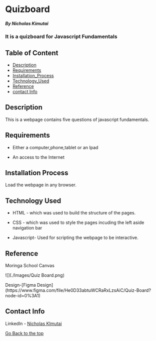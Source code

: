 # Quizboard

##### By Nicholas Kimutai 
### It is a quizboard for Javascript Fundamentals

## Table of Content

+ [Description](#description)
+ [Requirements](#requirements)
+ [Installation_Process](#installation-process)
+ [Technology_Used](#technology-used)
+ [Reference](#reference)
+ [contact Info](#contact-info)

## Description
<p>This is  a webpage contains five questions of javascript fundamentals.</p>

## Requirements

* Either a computer,phone,tablet or an Ipad

* An access to the Internet

## Installation Process
Load the webpage in any browser.

## Technology Used
* HTML - which was used to build the structure of the pages.

* CSS - which was used to style the pages incuding the left aside navigation bar
* Javascript- Used for scripting the webpage to be interactive.

## Reference
<p>Moringa School Canvas</p>
<p>![](./Images/Quiz Board.png)</p>
<p>Design-[Figma Design](https://www.figma.com/file/He0D33abtuWCRaRxLzsAiC/Quiz-Board?node-id=0%3A1)</p>


## Contact Info
LinkedIn - [Nicholas KImutai](https://www.linkedin.com/in/nicholas-kimutai-1b629a127/)

[Go Back to the top](#quizboard)

